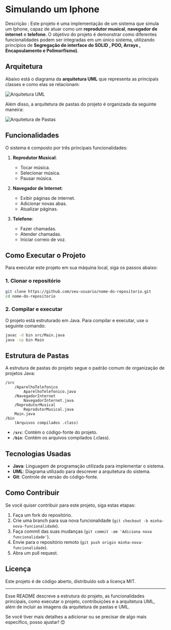 # Simulando um Iphone

Descrição : Este projeto é uma implementação de um sistema que simula um Iphone, capaz de atuar como um **reprodutor musical**,
**navegador de internet** e **telefone**. O objetivo do projeto é demonstrar como diferentes funcionalidades podem 
ser integradas em um único sistema, utilizando princípios de **Segregação de interface do SOLID , POO, Arrays , Encapsulamento e Polimorfismo)**.

## Arquitetura

Abaixo está o diagrama da **arquitetura UML** que representa as principais classes e como elas se relacionam:

![Arquitetura UML](https://github.com/user-attachments/assets/341b2164-9cda-421e-a4ac-932e845b1dc1)

Além disso, a arquitetura de pastas do projeto é organizada da seguinte maneira:

![Arquitetura de Pastas](https://github.com/user-attachments/assets/fb920b92-45dc-41bb-a9de-4ec815a3a70e)

## Funcionalidades

O sistema é composto por três principais funcionalidades:

1. **Reprodutor Musical**:
   - Tocar música.
   - Selecionar música.
   - Pausar música.

2. **Navegador de Internet**:
   - Exibir páginas de internet.
   - Adicionar novas abas.
   - Atualizar páginas.

3. **Telefone**:
   - Fazer chamadas.
   - Atender chamadas.
   - Iniciar correio de voz.

## Como Executar o Projeto

Para executar este projeto em sua máquina local, siga os passos abaixo:

### 1. Clonar o repositório

```bash
git clone https://github.com/seu-usuario/nome-do-repositorio.git
cd nome-do-repositorio
```

### 2. Compilar e executar

O projeto está estruturado em Java. Para compilar e executar, use o seguinte comando:

```bash
javac -d bin src/Main.java
java -cp bin Main
```

## Estrutura de Pastas

A estrutura de pastas do projeto segue o padrão comum de organização de projetos Java:

```
/src
    /AparelhoTelefonico
        AparelhoTelefonico.java
    /NavegadorInternet
        NavegadorInternet.java
    /ReprodutorMusical
        ReprodutorMusical.java
    Main.java
/bin
    (Arquivos compilados .class)
```

- **`/src`**: Contém o código-fonte do projeto.
- **`/bin`**: Contém os arquivos compilados (.class).

## Tecnologias Usadas

- **Java**: Linguagem de programação utilizada para implementar o sistema.
- **UML**: Diagrama utilizado para descrever a arquitetura do sistema.
- **Git**: Controle de versão do código-fonte.

## Como Contribuir

Se você quiser contribuir para este projeto, siga estas etapas:

1. Faça um fork do repositório.
2. Crie uma branch para sua nova funcionalidade (`git checkout -b minha-nova-funcionalidade`).
3. Faça commit das suas mudanças (`git commit -am 'Adiciona nova funcionalidade'`).
4. Envie para o repositório remoto (`git push origin minha-nova-funcionalidade`).
5. Abra um pull request.

## Licença

Este projeto é de código aberto, distribuído sob a licença MIT.

---

Esse README descreve a estrutura do projeto, as funcionalidades principais, como executar o projeto, contribuições e a arquitetura UML, além de incluir as imagens da arquitetura de pastas e UML.

Se você tiver mais detalhes a adicionar ou se precisar de algo mais específico, posso ajustar! 😊
